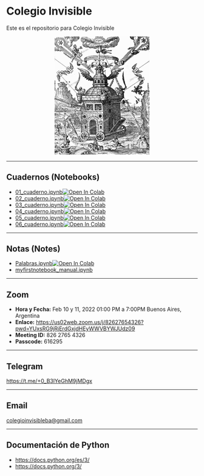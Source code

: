# Colegio Invisible
Este es el repositorio para Colegio Invisible
<center>
<div>
<img src="https://github.com/ProfDoeg/Colegio_Invisible/raw/main/img/colegio_invisible.jpeg" width="250"/>
</div>
</center>

***
## Cuadernos (Notebooks)
- [01_cuaderno.ipynb](01_cuaderno.ipynb)<a href="https://colab.research.google.com/github/ProfDoeg/Colegio_Invisible/blob/master/01_cuaderno.ipynb" target="_parent"><img src="https://colab.research.google.com/assets/colab-badge.svg" alt="Open In Colab"/></a>
- [02_cuaderno.ipynb](02_cuaderno.ipynb)<a href="https://colab.research.google.com/github/ProfDoeg/Colegio_Invisible/blob/master/02_cuaderno.ipynb" target="_parent"><img src="https://colab.research.google.com/assets/colab-badge.svg" alt="Open In Colab"/></a>
- [03_cuaderno.ipynb](03_cuaderno.ipynb)<a href="https://colab.research.google.com/github/ProfDoeg/Colegio_Invisible/blob/master/03_cuaderno.ipynb" target="_parent"><img src="https://colab.research.google.com/assets/colab-badge.svg" alt="Open In Colab"/></a>
- [04_cuaderno.ipynb](04_cuaderno.ipynb)<a href="https://colab.research.google.com/github/ProfDoeg/Colegio_Invisible/blob/master/04_cuaderno.ipynb" target="_parent"><img src="https://colab.research.google.com/assets/colab-badge.svg" alt="Open In Colab"/></a>
- [05_cuaderno.ipynb](05_cuaderno.ipynb)<a href="https://colab.research.google.com/github/ProfDoeg/Colegio_Invisible/blob/master/05_cuaderno.ipynb" target="_parent"><img src="https://colab.research.google.com/assets/colab-badge.svg" alt="Open In Colab"/></a>
- [06_cuaderno.ipynb](06_cuaderno.ipynb)<a href="https://colab.research.google.com/github/ProfDoeg/Colegio_Invisible/blob/master/06_cuaderno.ipynb" target="_parent"><img src="https://colab.research.google.com/assets/colab-badge.svg" alt="Open In Colab"/></a>
***
## Notas (Notes)
- [Palabras.ipynb](notas/Palabras.ipynb)<a href="https://colab.research.google.com/github/ProfDoeg/Colegio_Invisible/blob/master/notas/Palabras.ipynb" target="_parent"><img src="https://colab.research.google.com/assets/colab-badge.svg" alt="Open In Colab"/></a>
- [myfirstnotebook_manual.ipynb](notas/myfirstnotebook_manual.ipynb)
***
## Zoom
- **Hora y Fecha:** Feb 10 y 11, 2022 01:00 PM a 7:00PM Buenos Aires, Argentina
- **Enlace:** https://us02web.zoom.us/j/82627654326?pwd=YUxsRG9jRjErdGxjdHEyWWVBYWJUdz09
- **Meeting ID:** 826 2765 4326
- **Passcode:** 616295
***
## Telegram
https://t.me/+0_B3lYeGhM9jMDgx
***
## Email
colegioinvisibleba@gmail.com
***
## Documentación de Python
- https://docs.python.org/es/3/
- https://docs.python.org/3/
